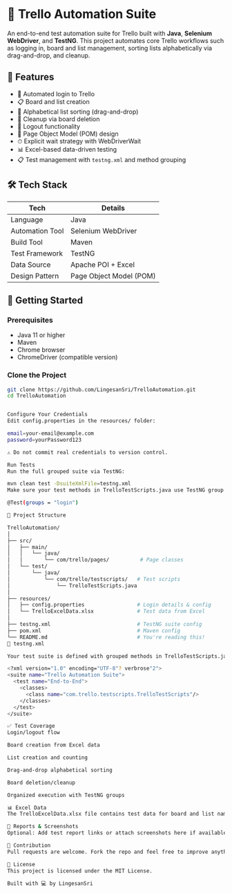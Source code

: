# 🧪 Trello Automation Suite

An end-to-end test automation suite for Trello built with **Java**, **Selenium WebDriver**, and **TestNG**. This project automates core Trello workflows such as logging in, board and list management, sorting lists alphabetically via drag-and-drop, and cleanup.

## 📌 Features

- 🔐 Automated login to Trello  
- 📋 Board and list creation  
- 🔄 Alphabetical list sorting (drag-and-drop)  
- 🧽 Cleanup via board deletion  
- 🚪 Logout functionality  
- 🧼 Page Object Model (POM) design  
- ⏱ Explicit wait strategy with WebDriverWait  
- 📊 Excel-based data-driven testing  
- 📋 Test management with `testng.xml` and method grouping  

## 🛠 Tech Stack

| Tech            | Details                 |
|-----------------|-------------------------|
| Language        | Java                    |
| Automation Tool | Selenium WebDriver      |
| Build Tool      | Maven                   |
| Test Framework  | TestNG                  |
| Data Source     | Apache POI + Excel      |
| Design Pattern  | Page Object Model (POM) |

## 🚀 Getting Started

### Prerequisites

- Java 11 or higher  
- Maven  
- Chrome browser  
- ChromeDriver (compatible version)

### Clone the Project

```bash
git clone https://github.com/LingesanSri/TrelloAutomation.git
cd TrelloAutomation


Configure Your Credentials
Edit config.properties in the resources/ folder:

email=your-email@example.com
password=yourPassword123

⚠️ Do not commit real credentials to version control.

Run Tests
Run the full grouped suite via TestNG:

mvn clean test -DsuiteXmlFile=testng.xml
Make sure your test methods in TrelloTestScripts.java use TestNG group annotations, like:

@Test(groups = "login")

📂 Project Structure

TrelloAutomation/
│
├── src/
│   ├── main/
│   │   └── java/                    
│   │       └── com/trello/pages/          # Page classes
│   └── test/
│       └── java/
│           └── com/trello/testscripts/   # Test scripts
│               └── TrelloTestScripts.java
│
├── resources/
│   ├── config.properties                 # Login details & config
│   └── TrelloExcelData.xlsx              # Test data from Excel
│
├── testng.xml                            # TestNG suite config
├── pom.xml                               # Maven config
└── README.md                             # You're reading this!
🧪 testng.xml

Your test suite is defined with grouped methods in TrelloTestScripts.java:

<?xml version="1.0" encoding="UTF-8"? verbrose"2">
<suite name="Trello Automation Suite">
  <test name="End-to-End">
    <classes>
      <class name="com.trello.testscripts.TrelloTestScripts"/>
    </classes>
  </test>
</suite>

✅ Test Coverage
Login/logout flow

Board creation from Excel data

List creation and counting

Drag-and-drop alphabetical sorting

Board deletion/cleanup

Organized execution with TestNG groups

📊 Excel Data
The TrelloExcelData.xlsx file contains test data for board and list names. Place it inside the resources/ folder and make sure the structure matches your data provider logic.

📸 Reports & Screenshots
Optional: Add test report links or attach screenshots here if available.

🤝 Contribution
Pull requests are welcome. Fork the repo and feel free to improve anything — whether it’s code, structure, or documentation.

📃 License
This project is licensed under the MIT License.

Built with 💻 by LingesanSri
